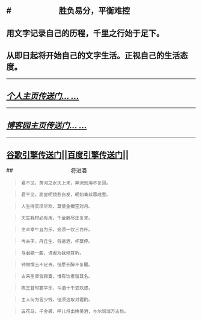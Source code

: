 ﻿#　　　　　　胜负易分，平衡难控
---



## 用文字记录自己的历程，千里之行始于足下。
## 从即日起将开始自己的文字生活。正视自己的生活态度。

---
## [*个人主页传送门... ...*](http://xiongmaoyi.cn/Homepages.html)

---
## [*博客园主页传送门... ...*](https://www.cnblogs.com/yulongzhou/)

---
## [**谷歌引擎传送门**](https://www.google.com/)||[**百度引擎传送门**](https://www.baidu.com)||


##　　　　　　　　　　　将进酒
>     君不见，黄河之水天上来，奔流到海不复回。

>     君不见，高堂明镜悲白发，朝如青丝暮成雪。

>     人生得奕须尽欢，莫使金樽空对月。

>     天生我材必有用，千金散尽还复来。

>     烹羊宰牛且为乐，会须一饮三百杯。

>     岑夫子，丹丘生，将进酒，杯莫停。

>     与君歌一曲，请君为我倾耳听。

>     钟鼓馔玉不足贵，但愿长醉不复醒。

>     古来圣贤皆寂寞，惟有饮者留其名。

>     陈王昔时宴平乐，斗酒十千恣欢虐。

>     主人何为言少钱，径须沽取对君酌。

>     五花马，千金裘，呼儿将出换美酒，与尔同消万古愁。
